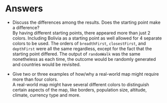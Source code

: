 # Answers
- Discuss the differences among the results. Does the starting point make a difference?  
By having different starting points, there appeared more than just 2 colors. Including Bolivia as a starting point
as well allowed for 4 separate colors to be used. The orders of `breadthFirst`, `closestFirst`, and `depthFirst`
were all the same regardless, except for the fact that the starting point differed. The output of `randomWalk` 
was the same nonetheless as each time, the outcome would be randomly generated and countries would be revisited. 

- Give two or three examples of how/why a real-world map might require more than four colors.  
A real-world map might have several different colors to distinguish certain aspects of the map, like borders, 
population size, altitude, climate, currency type and more.